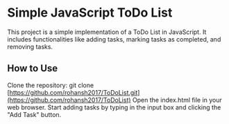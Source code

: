 # Simple JavaScript ToDo List
This project is a simple implementation of a ToDo List in JavaScript. It includes functionalities like adding tasks, marking tasks as completed, and removing tasks.

## How to Use

Clone the repository: git clone [https://github.com/rohansh2017/ToDoList.git](https://github.com/rohansh2017/ToDoList)
Open the index.html file in your web browser.
Start adding tasks by typing in the input box and clicking the "Add Task" button.
